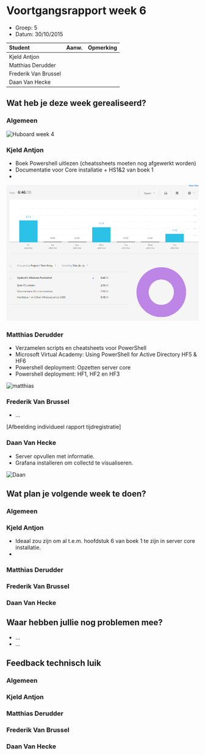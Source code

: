 # Voortgangsrapport week 6

* Groep: 5
* Datum: 30/10/2015

| Student  | Aanw. | Opmerking |
| :---     | :---  | :---      |
| Kjeld Antjon |       |           |
| Matthias Derudder |       |           |
| Frederik Van Brussel |       |           |
| Daan Van Hecke |       |           |

## Wat heb je deze week gerealiseerd?

### Algemeen

![Huboard week 4](http://i.imgur.com/fymVcLA.png)

### Kjeld Antjon

* Boek Powershell uitlezen (cheatssheets moeten nog afgewerkt worden)
* Documentatie voor Core installatie + HS1&2 van boek 1
* 

![SS kjeld week6](./Screenshots/togglweek6kjeld.png)

### Matthias Derudder

* Verzamelen scripts en cheatsheets voor PowerShell
* Microsoft Virtual Academy: Using PowerShell for Active Directory HF5 & HF6
* Powershell deployment: Opzetten server core
* Powershell deployment: HF1, HF2 en HF3

![matthias](http://i.imgur.com/39HIMIn.png)


### Frederik Van Brussel

* ...

[Afbeelding individueel rapport tijdregistratie]

### Daan Van Hecke
* Server opvullen met informatie.
* Grafana installeren om collectd te visualiseren.

![Daan](http://puu.sh/l2ZAe/29d85666d2.png)

## Wat plan je volgende week te doen?

### Algemeen
### Kjeld Antjon

* Ideaal zou zijn om al t.e.m. hoofdstuk 6 van boek 1 te zijn in server core installatie.
* 
### Matthias Derudder
### Frederik Van Brussel
### Daan Van Hecke

## Waar hebben jullie nog problemen mee?

* ...
* ...

## Feedback technisch luik

### Algemeen

### Kjeld Antjon
### Matthias Derudder
### Frederik Van Brussel
### Daan Van Hecke

